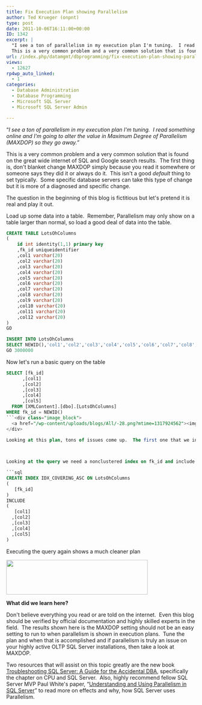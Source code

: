```yaml
---
title: Fix Execution Plan showing Parallelism
author: Ted Krueger (onpnt)
type: post
date: 2011-10-06T16:11:00+00:00
ID: 1342
excerpt: |
  "I see a ton of parallelism in my execution plan I'm tuning.  I read something online and I'm going to alter the value in Maximum Degree of Parallelism (MAXDOP) so they go away."
  This is a very common problem and a very common solution that is found on&hellip;
url: /index.php/datamgmt/dbprogramming/fix-execution-plan-showing-parallelism/
views:
  - 12627
rp4wp_auto_linked:
  - 1
categories:
  - Database Administration
  - Database Programming
  - Microsoft SQL Server
  - Microsoft SQL Server Admin

---
```

“_I see a ton of parallelism in my execution plan I'm tuning.  I read something online and I'm going to alter the value in Maximum Degree of Parallelism (MAXDOP) so they go away.”_

This is a very common problem and a very common solution that is found on the great wide internet of SQL and Google search results.  The first thing is, don't blanket change MAXDOP simply because you read it somewhere or someone says they did it or always do it.  This isn't a good _default_ thing to set typically.  Some specific database servers can take this type of change but it is more of a diagnosed and specific change. 

The question in the beginning of this blog is fictitious but let's pretend it is real and play it out.

Load up some data into a table.  Remember, Parallelism may only show on a table larger than normal, so load a good deal of data into the table.

```sql
CREATE TABLE LotsOhColumns 
(
	id int identity(1,1) primary key
	,fk_id uniqueidentifier 
	,col1 varchar(20)
	,col2 varchar(20)
	,col3 varchar(20)
	,col4 varchar(20)
	,col5 varchar(20)
	,col6 varchar(20)
	,col7 varchar(20)
	,col8 varchar(20)
	,col9 varchar(20)
	,col10 varchar(20)
	,col11 varchar(20)
	,col12 varchar(20)
)
GO

INSERT INTO LotsOhColumns 
SELECT NEWID(),'col1','col2','col3','col4','col5','col6','col7','col8','col9','col10','col11','col12'
GO 3000000
```
Now let's run a basic query on the table

```sql
SELECT [fk_id]
      ,[col1]
      ,[col2]
      ,[col3]
      ,[col4]
      ,[col5]
  FROM [XMLContent].[dbo].[LotsOhColumns]
WHERE fk_id = NEWID() 
```<div class="image_block">
  <a href="/wp-content/uploads/blogs/All/-28.png?mtime=1317924562"><img alt="" src="/wp-content/uploads/blogs/All/-28.png?mtime=1317924562" width="689" height="95" /></a>
</div>

Looking at this plan, tons of issues come up.  The first one that we insist on tuning is the parallelism and run out to change MAXDOP.  Not yet everyone!

 

Looking at the query we need a nonclustered index on fk_id and include on the resulting columns.  This should prove to be useful given the results and predicate.

```sql
CREATE INDEX IDX_COVERING_ASC ON LotsOhColumns 
(
   [fk_id]
)
INCLUDE 
(
   [col1]
  ,[col2]
  ,[col3]
  ,[col4]
  ,[col5]
) 
```
Executing the query again shows a much cleaner plan

<div class="image_block">
  <a href="/wp-content/uploads/blogs/All/-29.png?mtime=1317924562"><img alt="" src="/wp-content/uploads/blogs/All/-29.png?mtime=1317924562" width="376" height="92" /></a>
</div></p> 

**What did we learn here?**

Don't believe everything you read or are told on the internet.  Even this blog should be verified by official documentation and highly skilled experts in the field.  The results shown here is the MAXDOP setting should not be an easy setting to run to when parallelism is shown in execution plans.  Tune the plan and when that is accomplished and if parallelism is truly an issue on your highly active OLTP SQL Server installations, then take a look at MAXDOP.

Two resources that will assist on this topic greatly are the new book [Troubleshooting SQL Server: A Guide for the Accidental DBA][1], specifically the chapter on CPU and SQL Server.  Also, highly recommend fellow SQL Server MVP Paul White's paper, “[Understanding and Using Parallelism in SQL Server][2]” to read more on effects and why, how SQL Server uses Parallelism. 

 [1]: http://www.simple-talk.com/books/sql-books/troubleshooting-sql-server-a-guide-for-the-accidental-dba/
 [2]: http://www.simple-talk.com/sql/learn-sql-server/understanding-and-using-parallelism-in-sql-server/